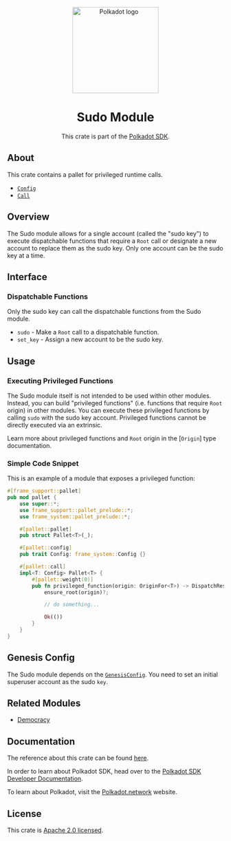 <div align="center">

<img src="https://raw.githubusercontent.com/paritytech/polkadot-sdk/rzadp/readmes/docs/images/Polkadot_Logo_Horizontal_Pink_BlackOnWhite.png" alt="Polkadot logo" width="200">

# Sudo Module

This crate is part of the [Polkadot SDK](https://github.com/paritytech/polkadot-sdk/).

</div>

## About

This crate contains a pallet for privileged runtime calls.

- [`Config`](https://docs.rs/pallet-sudo/latest/pallet_sudo/pallet/trait.Config.html)
- [`Call`](https://docs.rs/pallet-sudo/latest/pallet_sudo/pallet/enum.Call.html)

## Overview

The Sudo module allows for a single account (called the "sudo key")
to execute dispatchable functions that require a `Root` call
or designate a new account to replace them as the sudo key.
Only one account can be the sudo key at a time.

## Interface

### Dispatchable Functions

Only the sudo key can call the dispatchable functions from the Sudo module.

- `sudo` - Make a `Root` call to a dispatchable function.
- `set_key` - Assign a new account to be the sudo key.

## Usage

### Executing Privileged Functions

The Sudo module itself is not intended to be used within other modules.
Instead, you can build "privileged functions" (i.e. functions that require `Root` origin) in other modules.
You can execute these privileged functions by calling `sudo` with the sudo key account.
Privileged functions cannot be directly executed via an extrinsic.

Learn more about privileged functions and `Root` origin in the [`Origin`] type documentation.

### Simple Code Snippet

This is an example of a module that exposes a privileged function:

```rust
#[frame_support::pallet]
pub mod pallet {
    use super::*;
    use frame_support::pallet_prelude::*;
    use frame_system::pallet_prelude::*;

    #[pallet::pallet]
    pub struct Pallet<T>(_);

    #[pallet::config]
    pub trait Config: frame_system::Config {}

    #[pallet::call]
    impl<T: Config> Pallet<T> {
        #[pallet::weight(0)]
        pub fn privileged_function(origin: OriginFor<T>) -> DispatchResult {
            ensure_root(origin)?;

            // do something...

            Ok(())
        }
    }
}
```

## Genesis Config

The Sudo module depends on the [`GenesisConfig`](https://docs.rs/pallet-sudo/latest/pallet_sudo/struct.GenesisConfig.html).
You need to set an initial superuser account as the sudo `key`.

## Related Modules

- [Democracy](https://docs.rs/pallet-democracy/latest/pallet_democracy/)

## Documentation

The reference about this crate can be found [here](https://paritytech.github.io/polkadot-sdk/master/pallet_sudo).

In order to learn about Polkadot SDK, head over to the [Polkadot SDK Developer Documentation](https://paritytech.github.io/polkadot-sdk/master/polkadot_sdk_docs/index.html).

To learn about Polkadot, visit the [Polkadot.network](https://polkadot.network/) website.

## License

This crate is [Apache 2.0 licensed](https://spdx.org/licenses/Apache-2.0.html).
